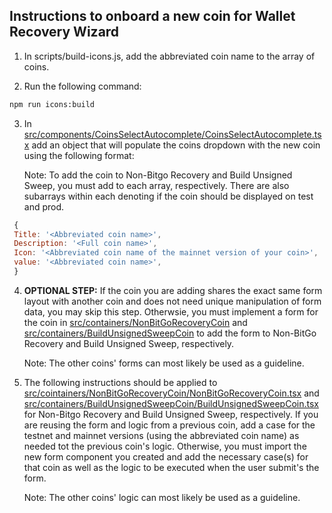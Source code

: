 ## Instructions to onboard a new coin for Wallet Recovery Wizard

1. In scripts/build-icons.js, add the abbreviated coin name to the array of coins.

2. Run the following command:

```bash
npm run icons:build
```

3. In [src/components/CoinsSelectAutocomplete/CoinsSelectAutocomplete.tsx](src/components/CoinsSelectAutocomplete/CoinsSelectAutocomplete.tsx) add an object that will populate the coins dropdown with the new coin using the following format:

   Note: To add the coin to Non-Bitgo Recovery and Build Unsigned Sweep, you must add to each array, respectively. There are also subarrays within each denoting if the coin should be displayed on test and prod.

```js
 {
 Title: '<Abbreviated coin name>',
 Description: '<Full coin name>',
 Icon: '<Abbreviated coin name of the mainnet version of your coin>',
 value: '<Abbreviated coin name>',
 }
```

4. **OPTIONAL STEP:** If the coin you are adding shares the exact same form layout with another coin and does not need unique manipulation of form data, you may skip this step. Otherwsie, you must implement a form for the coin in [src/containers/NonBitGoRecoveryCoin](src/containers/NonBitGoRecoveryCoin) and [src/containers/BuildUnsignedSweepCoin](src/containers/BuildUnsignedSweepCoin) to add the form to Non-BitGo Recovery and Build Unsigned Sweep, respectively.

   Note: The other coins' forms can most likely be used as a guideline.

5. The following instructions should be applied to [src/cointainers/NonBitGoRecoveryCoin/NonBitGoRecoveryCoin.tsx](src/cointainers/NonBitGoRecoveryCoin/NonBitGoRecoveryCoin.tsx) and [src/containers/BuildUnsignedSweepCoin/BuildUnsignedSweepCoin.tsx](containers/BuildUnsignedSweepCoin/BuildUnsignedSweepCoin.tsx) for Non-Bitgo Recovery and Build Unsigned Sweep, respectively. If you are reusing the form and logic from a previous coin, add a case for the testnet and mainnet versions (using the abbreviated coin name) as needed tot the previous coin's logic. Otherwise, you must import the new form component you created and add the necessary case(s) for that coin as well as the logic to be executed when the user submit's the form.

   Note: The other coins' logic can most likely be used as a guideline.
